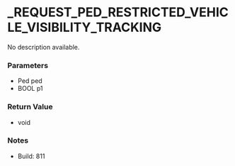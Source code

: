 # _REQUEST_PED_RESTRICTED_VEHICLE_VISIBILITY_TRACKING

No description available.

### Parameters
* Ped ped
* BOOL p1

### Return Value
* void

### Notes
* Build: 811

